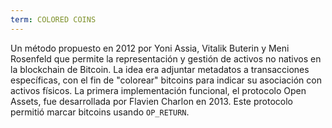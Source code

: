 ```yaml
---
term: COLORED COINS
---
```


Un método propuesto en 2012 por Yoni Assia, Vitalik Buterin y Meni Rosenfeld que permite la representación y gestión de activos no nativos en la blockchain de Bitcoin. La idea era adjuntar metadatos a transacciones específicas, con el fin de "colorear" bitcoins para indicar su asociación con activos físicos. La primera implementación funcional, el protocolo Open Assets, fue desarrollada por Flavien Charlon en 2013. Este protocolo permitió marcar bitcoins usando `OP_RETURN`.
